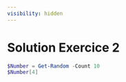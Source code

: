```yaml
---
visibility: hidden
---
```


# Solution Exercice 2

```powershell
$Number = Get-Random -Count 10
$Number[4]
```